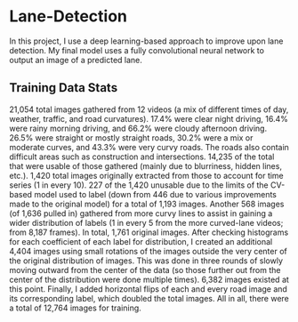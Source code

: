# Lane-Detection
In this project, I use a deep learning-based approach to improve upon lane detection. My final model uses a fully convolutional neural network to output an image of a predicted lane.

## Training Data Stats
21,054 total images gathered from 12 videos (a mix of different times of day, weather, traffic, and road curvatures). 
17.4% were clear night driving, 16.4% were rainy morning driving, and 66.2% were cloudy afternoon driving. 
26.5% were straight or mostly straight roads, 30.2% were a mix or moderate curves, and 43.3% were very curvy roads. 
The roads also contain difficult areas such as construction and intersections. 
14,235 of the total that were usable of those gathered (mainly due to blurriness, hidden lines, etc.). 
1,420 total images originally extracted from those to account for time series (1 in every 10). 
227 of the 1,420 unusable due to the limits of the CV-based model used to label (down from 446 due to various improvements made to the original model) for a total of 1,193 images. 
Another 568 images (of 1,636 pulled in) gathered from more curvy lines to assist in gaining a wider distribution of labels (1 in every 5 from the more curved-lane videos; from 8,187 frames). 
In total, 1,761 original images. 
After checking histograms for each coefficient of each label for distribution, I created an additional 4,404 images using small rotations of the images outside the very center of the original distribution of images. This was done in three rounds of slowly moving outward from the center of the data (so those further out from the center of the distribution were done multiple times). 6,382 images existed at this point.
Finally, I added horizontal flips of each and every road image and its corresponding label, which doubled the total images. All in all, there were a total of 12,764 images for training. 
